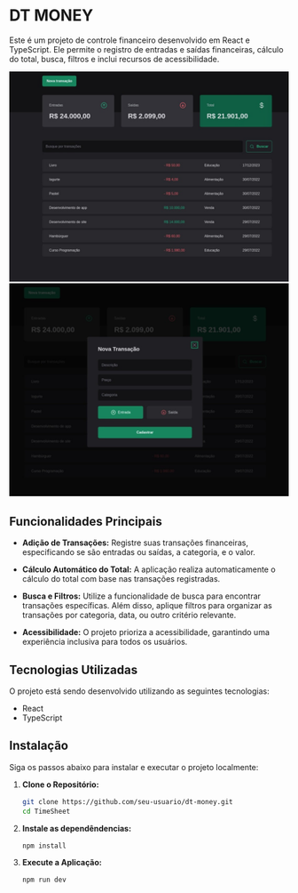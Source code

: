 # DT MONEY

Este é um projeto de controle financeiro desenvolvido em React e TypeScript. Ele permite o registro de entradas e saídas financeiras, cálculo do total, busca, filtros e inclui recursos de acessibilidade.

![Screenshot 1](src/assets/dt-money.jpeg)
![Screenshot 2](src/assets/dt-money2.jpeg)

## Funcionalidades Principais

- **Adição de Transações:** Registre suas transações financeiras, especificando se são entradas ou saídas, a categoria, e o valor.

- **Cálculo Automático do Total:** A aplicação realiza automaticamente o cálculo do total com base nas transações registradas.

- **Busca e Filtros:** Utilize a funcionalidade de busca para encontrar transações específicas. Além disso, aplique filtros para organizar as transações por categoria, data, ou outro critério relevante.

- **Acessibilidade:** O projeto prioriza a acessibilidade, garantindo uma experiência inclusiva para todos os usuários.

## Tecnologias Utilizadas

O projeto está sendo desenvolvido utilizando as seguintes tecnologias:

- React
- TypeScript


## Instalação

Siga os passos abaixo para instalar e executar o projeto localmente:

1. **Clone o Repositório:**
   ```bash
   git clone https://github.com/seu-usuario/dt-money.git
   cd TimeSheet

2. **Instale as dependêndencias:**
    ```bash
    npm install

3. **Execute a Aplicação:**
    ```bash
    npm run dev